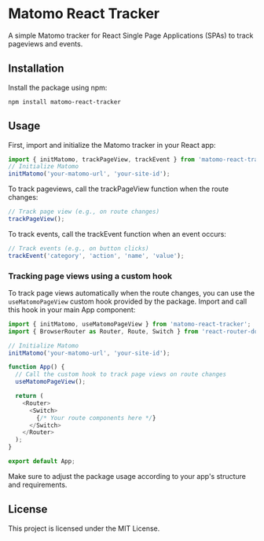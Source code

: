 # Matomo React Tracker

A simple Matomo tracker for React Single Page Applications (SPAs) to track pageviews and events.

## Installation

Install the package using npm:

``` npm install matomo-react-tracker ```


## Usage

First, import and initialize the Matomo tracker in your React app:

```javascript
import { initMatomo, trackPageView, trackEvent } from 'matomo-react-tracker';
// Initialize Matomo
initMatomo('your-matomo-url', 'your-site-id');
```
To track pageviews, call the trackPageView function when the route changes:
```javascript
// Track page view (e.g., on route changes)
trackPageView();
```
To track events, call the trackEvent function when an event occurs:
```javascript
// Track events (e.g., on button clicks)
trackEvent('category', 'action', 'name', 'value');
```

### Tracking page views using a custom hook

To track page views automatically when the route changes, you can use the `useMatomoPageView` custom hook provided by the package. Import and call this hook in your main App component:

```javascript
import { initMatomo, useMatomoPageView } from 'matomo-react-tracker';
import { BrowserRouter as Router, Route, Switch } from 'react-router-dom';

// Initialize Matomo
initMatomo('your-matomo-url', 'your-site-id');

function App() {
  // Call the custom hook to track page views on route changes
  useMatomoPageView();

  return (
    <Router>
      <Switch>
        {/* Your route components here */}
      </Switch>
    </Router>
  );
}

export default App;
```

Make sure to adjust the package usage according to your app's structure and requirements.

## License

This project is licensed under the MIT License.




